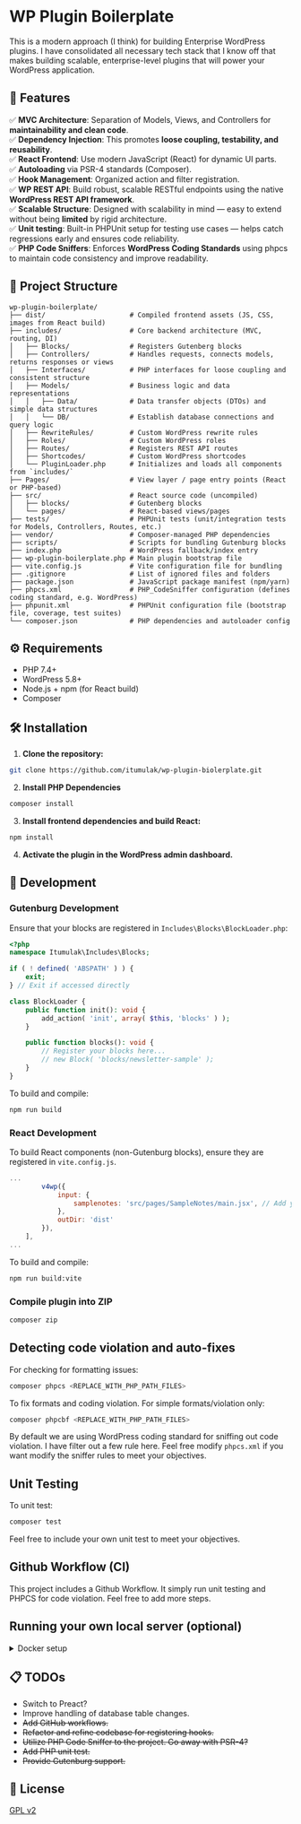 # WP Plugin Boilerplate

This is a modern approach (I think) for building Enterprise WordPress plugins. I have consolidated all necessary tech stack that I know off that makes building scalable, enterprise-level plugins that will power your WordPress application.
## 🚀 Features

✅ **MVC Architecture**: Separation of Models, Views, and Controllers for **maintainability and clean code**. <br>
✅ **Dependency Injection**: This promotes **loose coupling, testability, and reusability**. <br>
✅ **React Frontend**: Use modern JavaScript (React) for dynamic UI parts. <br>
✅ **Autoloading** via PSR-4 standards (Composer). <br>
✅ **Hook Management**: Organized action and filter registration. <br>
✅ **WP REST API**: Build robust, scalable RESTful endpoints using the native **WordPress REST API framework**. <br>
✅ **Scalable Structure**: Designed with scalability in mind — easy to extend without being **limited** by rigid architecture. <br>
✅ **Unit testing**: Built-in PHPUnit setup for testing use cases — helps catch regressions early and ensures code reliability. <br>
✅ **PHP Code Sniffers**: Enforces **WordPress Coding Standards** using phpcs to maintain code consistency and improve readability. <br>

## 📁 Project Structure

```
wp-plugin-boilerplate/
├── dist/                     # Compiled frontend assets (JS, CSS, images from React build)
├── includes/                 # Core backend architecture (MVC, routing, DI)
│   ├── Blocks/               # Registers Gutenberg blocks
│   ├── Controllers/          # Handles requests, connects models, returns responses or views
│   ├── Interfaces/           # PHP interfaces for loose coupling and consistent structure
│   ├── Models/               # Business logic and data representations
│   │   ├── Data/             # Data transfer objects (DTOs) and simple data structures
│   │   └── DB/               # Establish database connections and query logic
│   ├── RewriteRules/         # Custom WordPress rewrite rules
│   ├── Roles/                # Custom WordPress roles
│   ├── Routes/               # Registers REST API routes
│   ├── Shortcodes/           # Custom WordPress shortcodes
│   └── PluginLoader.php      # Initializes and loads all components from `includes/`
├── Pages/                    # View layer / page entry points (React or PHP-based)
├── src/                      # React source code (uncompiled)
│   ├── blocks/               # Gutenberg blocks
│   └── pages/                # React-based views/pages
├── tests/                    # PHPUnit tests (unit/integration tests for Models, Controllers, Routes, etc.)
├── vendor/                   # Composer-managed PHP dependencies
├── scripts/                  # Scripts for bundling Gutenburg blocks
├── index.php                 # WordPress fallback/index entry
├── wp-plugin-boilerplate.php # Main plugin bootstrap file
├── vite.config.js            # Vite configuration file for bundling
├── .gitignore                # List of ignored files and folders
├── package.json              # JavaScript package manifest (npm/yarn)
├── phpcs.xml                 # PHP_CodeSniffer configuration (defines coding standard, e.g. WordPress)
├── phpunit.xml               # PHPUnit configuration file (bootstrap file, coverage, test suites)
└── composer.json             # PHP dependencies and autoloader config
```

## ⚙️ Requirements

- PHP 7.4+
- WordPress 5.8+
- Node.js + npm (for React build)
- Composer

## 🛠️ Installation

1. **Clone the repository:**

```sh
git clone https://github.com/itumulak/wp-plugin-biolerplate.git
```

2. **Install PHP Dependencies**

```sh
composer install
```

3. **Install frontend dependencies and build React:**

```sh
npm install
```

4. **Activate the plugin in the WordPress admin dashboard.**

## 🧪 Development

### Gutenburg Development

Ensure that your blocks are registered in ``Includes\Blocks\BlockLoader.php``:

```php
<?php
namespace Itumulak\Includes\Blocks;

if ( ! defined( 'ABSPATH' ) ) {
	exit;
} // Exit if accessed directly

class BlockLoader {
	public function init(): void {
		add_action( 'init', array( $this, 'blocks' ) );
	}

	public function blocks(): void {
		// Register your blocks here...
		// new Block( 'blocks/newsletter-sample' );
	}
}

```

To build and compile:

```sh
npm run build
```

### React Development

To build React components (non-Gutenburg blocks), ensure they are registered in ``vite.config.js``.

```js
...
        v4wp({
            input: {
                samplenotes: 'src/pages/SampleNotes/main.jsx', // Add your react components.
            },
            outDir: 'dist'
        }),
    ],
...
```

To build and compile:

```sh
npm run build:vite
```

### Compile plugin into ZIP

```sh
composer zip
```

## Detecting code violation and auto-fixes

For checking for formatting issues:

```sh
composer phpcs <REPLACE_WITH_PHP_PATH_FILES>

```

To fix formats and coding violation. For simple formats/violation only:

```sh
composer phpcbf <REPLACE_WITH_PHP_PATH_FILES>
```

By default we are using WordPress coding standard for sniffing out code violation. I have filter out a few rule here. Feel free modify ``phpcs.xml`` if you want modify the sniffer rules to meet your objectives.

## Unit Testing

To unit test:

```sh
composer test
```

Feel free to include your own unit test to meet your objectives.

## Github Workflow (CI)

This project includes a Github Workflow. It simply run unit testing and PHPCS for code violation. Feel free to add more steps.

## Running your own local server (optional)

<details>

<summary>Docker setup</summary> <br/>


This project comes with a `docker-compose.yml` file that lets you spin up a fully functional local WordPress development environment using Docker.

### 📋 Prerequisites

- Install [Docker](https://www.docker.com/get-started/).

Clone ``wp-docker-server``:

```sh
git clone https://github.com/itumulak/wp-docker-server
```

> [!TIP]
> Modify values in `.env` such as ports, DB name, DB password, etc. to your preference.

Run `docker-compose.yml`.

```sh
docker compose up -d
```

Go to https://localhost:8080 (or what port you have define in `.env`) and complete the wordpress installation.

Copy the whole WP Plugin Boilerplate folder into your working wordpress docker instance.

```sh
cp -r <PATH_OF_WP_PLUGIN_BOILERPLATE> /var/www/html/<PROJECT_NAME_PATH>/wordpress_data/wp-content/plugins/
```

</details>



## 📋 TODOs
- Switch to Preact?
- Improve handling of database table changes.
- ~~Add GitHub workflows.~~
- ~~Refactor and refine codebase for registering hooks.~~
- ~~Utilize PHP Code Sniffer to the project. Go away with PSR-4?~~
- ~~Add PHP unit test.~~
- ~~Provide Gutenburg support.~~

## 📜 License
[GPL v2](https://www.gnu.org/licenses/old-licenses/gpl-2.0.en.html)
